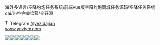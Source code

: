 海外多语言/空降约炮任务系统/前端vue版空降约炮同城任务源码/空降任务系统cai/带控完美运营/全开源<p dir="auto"><a target="_blank" rel="noopener noreferrer nofollow" href="https://camo.githubusercontent.com/d614d90677fbc2e34c7c62ebc68c82379d87a57c4beaf05af65fec7ba6b72e36/68747470733a2f2f63646e2d69636f6e732d706e672e666c617469636f6e2e636f6d2f3531322f323131312f323131313634362e706e67"><img src="https://camo.githubusercontent.com/d614d90677fbc2e34c7c62ebc68c82379d87a57c4beaf05af65fec7ba6b72e36/68747470733a2f2f63646e2d69636f6e732d706e672e666c617469636f6e2e636f6d2f3531322f323131312f323131313634362e706e67" alt="Telegram Icon" style="width: 16px; max-width: 100%;" data-canonical-src="https://cdn-icons-png.flaticon.com/512/2111/2111646.png"></a>Telegram:<a href="https://t.me/yezidajian" rel="nofollow">@yezidajian</a><br><a href="https://www.yeziym.com/">www.yeziym.com</a></p><img src="https://github.com/yeziym/haiwaiduoyuyan/_Na/blob/main/UbL5e.png"><img src="https://github.com/yeziym/haiwaiduoyuyan/_Na/blob/main/ZCinm.png"><img src="https://github.com/yeziym/haiwaiduoyuyan/_Na/blob/main/AUc4R.png"><img src="https://github.com/yeziym/haiwaiduoyuyan/_Na/blob/main/92yZC.png"><img src="https://github.com/yeziym/haiwaiduoyuyan/_Na/blob/main/EeusW.png"><img src="https://github.com/yeziym/haiwaiduoyuyan/_Na/blob/main/cjyEm.png"><img src="https://github.com/yeziym/haiwaiduoyuyan/_Na/blob/main/NjMFS.png">
